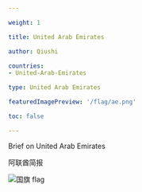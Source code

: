 ```yaml
---

weight: 1

title: United Arab Emirates

author: Qiushi 

countries: 
- United-Arab-Emirates

type: United Arab Emirates

featuredImagePreview: '/flag/ae.png'

toc: false 

---
```


Brief on United Arab Emirates

阿联酋简报 

<!--more-->

![国旗 flag](/flag/ae.png)